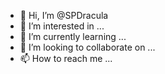 - 👋 Hi, I’m @SPDracula
- 👀 I’m interested in ...
- 🌱 I’m currently learning ...
- 💞️ I’m looking to collaborate on ...
- 📫 How to reach me ...

<!---
SPDracula/SPDracula is a ✨ special ✨ repository because its `README.md` (this file) appears on your GitHub profile.
You can click the Preview link to take a look at your changes.
--->
